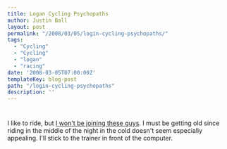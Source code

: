 ```yaml
---
title: Logan Cycling Psychopaths
author: Justin Ball
layout: post
permalink: "/2008/03/05/login-cycling-psychopaths/"
tags:
  - "Cycling"
  - "Cycling"
  - "logan"
  - "racing"
date: '2008-03-05T07:00:00Z'
templateKey: blog-post
path: "/login-cycling-psychopaths"
description: ''
---
```


# 

I like to ride, but [I won't be joining these guys][1]. I must be getting old since riding in the middle of the night in the cold doesn't seem especially appealing. I'll stick to the trainer in front of the computer.

 [1]: http://hjnews.townnews.com/articles/2008/03/04/news/news01.txt
